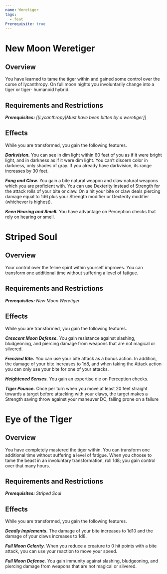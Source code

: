 ```yaml
---
name: Weretiger
tags:
  - feat
Prerequisite: true
---
```

# New Moon Weretiger
## Overview

You have learned to tame the tiger within and gained some control over the curse of lycanthropy. On full moon nights you involuntarily change into a tiger or tiger- humanoid hybrid.

## Requirements and Restrictions

***Prerequisites:*** *[[Lycanthropy|Must have been bitten by a weretiger]]*

## Effects

While you are transformed, you gain the following features. 

***Darkvision.*** You can see in dim light within 60 feet of you as if it were bright light, and in darkness as if it were dim light. You can’t discern color in darkness, only shades of gray. If you already have darkvision, its range increases by 30 feet. 

***Fang and Claw.*** You gain a bite natural weapon and claw natural weapons which you are proficient with. You can use Dexterity instead of Strength for the attack rolls of your bite or claw. On a hit your bite or claw deals piercing damage equal to 1d6 plus your Strength modifier or Dexterity modifier (whichever is highest). 

***Keen Hearing and Smell.*** You have advantage on Perception checks that rely on hearing or smell.

# Striped Soul
## Overview

Your control over the feline spirit within yourself improves. You can transform one additional time without suffering a level of fatigue.

## Requirements and Restrictions

***Prerequisites:*** *New Moon Weretiger*

## Effects

While you are transformed, you gain the following features.

***Crescent Moon Defense.*** You gain resistance against slashing, bludgeoning, and piercing damage from weapons that are not magical or silvered. 

***Frenzied Bite.*** You can use your bite attack as a bonus action. In addition, the damage of your bite increases to 1d8, and when taking the Attack action you can only use your bite for one of your attacks. 

***Heightened Senses.*** You gain an expertise die on Perception checks. 

***Tiger Pounce.*** Once per turn when you move at least 20 feet straight towards a target before attacking with your claws, the target makes a Strength saving throw against your maneuver DC, falling prone on a failure

# Eye of the Tiger
## Overview

You have completely mastered the tiger within. You can transform one additional time without suffering a level of fatigue. When you choose to tame the beast in an involuntary transformation, roll 1d8; you gain control over that many hours.

## Requirements and Restrictions

***Prerequisites:*** *Striped Soul*

## Effects

While you are transformed, you gain the following features. 

***Deadly Implements.*** The damage of your bite increases to 1d10 and the damage of your claws increases to 1d8. 

***Full Moon Celerity.*** When you reduce a creature to 0 hit points with a bite attack, you can use your reaction to move your speed. 

***Full Moon Defense.*** You gain immunity against slashing, bludgeoning, and piercing damage from weapons that are not magical or silvered.